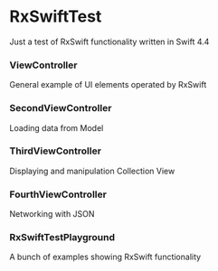 # RxSwiftTest
Just a test of RxSwift functionality written in Swift 4.4

### ViewController

General example of UI elements operated by RxSwift

### SecondViewController

Loading data from Model

### ThirdViewController

Displaying and manipulation Collection View

### FourthViewController

Networking with JSON

### RxSwiftTestPlayground

A bunch of examples showing RxSwift functionality
